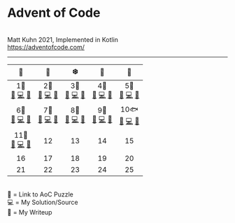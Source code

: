 # Advent of Code
<br>Matt Kuhn 2021, Implemented in Kotlin
<br>https://adventofcode.com/
******

|                                                   🎁                                                   |                                                 🦌                                                 |                                                 ❄️                                                 |                                                 🌟                                                  |                                                   🎅                                                   |
|:------------------------------------------------------------------------------------------------------:|:--------------------------------------------------------------------------------------------------:|:--------------------------------------------------------------------------------------------------:|:---------------------------------------------------------------------------------------------------:|:------------------------------------------------------------------------------------------------------:|
|   1🌊<br>[🎄](https://adventofcode.com/2021/day/1) [💻](/src/main/kotlin/Day1.kt) [📝](/doc/day1.md)   | 2🚤<br>[🎄](https://adventofcode.com/2021/day/2) [💻](/src/main/kotlin/Day2.kt) [📝](/doc/day2.md) | 3💽<br>[🎄](https://adventofcode.com/2021/day/3) [💻](/src/main/kotlin/Day3.kt) [📝](/doc/day3.md) | 4🐙<br>[🎄](https://adventofcode.com/2021/day/4) [💻](/src/main/kotlin/Day4.kt) [📝](/doc/day4.md)  |   5🌋<br>[🎄](https://adventofcode.com/2021/day/5) [💻](/src/main/kotlin/Day5.kt) [📝](/doc/day5.md)   |
|   6🐠<br>[🎄](https://adventofcode.com/2021/day/6) [💻](/src/main/kotlin/Day6.kt) [📝](/doc/day6.md)   | 7🐳<br>[🎄](https://adventofcode.com/2021/day/7) [💻](/src/main/kotlin/Day7.kt) [📝](/doc/day7.md) | 8🔌<br>[🎄](https://adventofcode.com/2021/day/8) [💻](/src/main/kotlin/Day8.kt) [📝](/doc/day8.md) | 9🌁<br>[🎄](https://adventofcode.com/2021/day/9) [💻](/src/main/kotlin/Day9.kt) [📝](/doc/day9.md) | 10🐟<br>[🎄](https://adventofcode.com/2021/day/10) [💻](/src/main/kotlin/Day10.kt) [📝](/doc/day10.md) |
| 11🐙<br>[🎄](https://adventofcode.com/2021/day/11) [💻](/src/main/kotlin/Day11.kt) [📝](/doc/day11.md) |                                                 12                                                 |                                                 13                                                 |                                                 14                                                  |                                                   15                                                   |
|                                                   16                                                   |                                                 17                                                 |                                                 18                                                 |                                                 19                                                  |                                                   20                                                   |
|                                                   21                                                   |                                                 22                                                 |                                                 23                                                 |                                                 24                                                  |                                                   25                                                   |

<br>
🎄 = Link to AoC Puzzle
<br>💻 = My Solution/Source
<br>📝 = My Writeup
